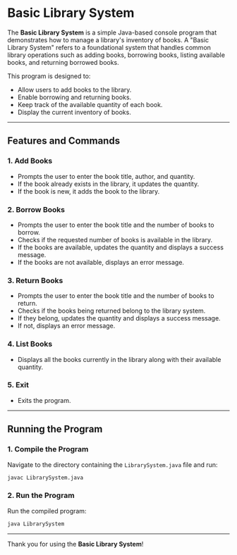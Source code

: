 # Basic Library System

The **Basic Library System** is a simple Java-based console program that demonstrates how to manage a library's inventory of books. A "Basic Library System" refers to a foundational system that handles common library operations such as adding books, borrowing books, listing available books, and returning borrowed books.

This program is designed to:

- Allow users to add books to the library.
- Enable borrowing and returning books.
- Keep track of the available quantity of each book.
- Display the current inventory of books.

---

## Features and Commands

### 1. Add Books

- Prompts the user to enter the book title, author, and quantity.
- If the book already exists in the library, it updates the quantity.
- If the book is new, it adds the book to the library.

### 2. Borrow Books

- Prompts the user to enter the book title and the number of books to borrow.
- Checks if the requested number of books is available in the library.
- If the books are available, updates the quantity and displays a success message.
- If the books are not available, displays an error message.

### 3. Return Books

- Prompts the user to enter the book title and the number of books to return.
- Checks if the books being returned belong to the library system.
- If they belong, updates the quantity and displays a success message.
- If not, displays an error message.

### 4. List Books

- Displays all the books currently in the library along with their available quantity.

### 5. Exit

- Exits the program.

---

## Running the Program

### 1. Compile the Program

Navigate to the directory containing the `LibrarySystem.java` file and run:

```bash
javac LibrarySystem.java
```

### 2. Run the Program

Run the compiled program:

```bash
java LibrarySystem
```

---

Thank you for using the **Basic Library System**!
